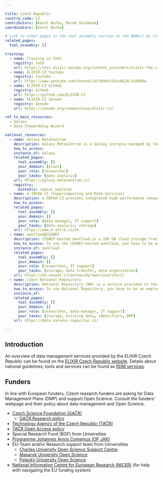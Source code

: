 ```yaml
---

title: Czech Republic
country_code: CZ
contributors: [Karel Berka, Marek Suchánek]
coordinators: [Karel Berka]

# Link to other pages in the tool assembly section on the RDMkit by listing the page_id 
related_pages:
  tool_assembly: []

training:
  - name: Training in TeSS
    registry: TeSS
    url: https://tess.elixir-europe.org/content_providers/elixir-the-czech-republic-node
  - name: ELIXIR-CZ YouTube
    registry: YouTube
    url: https://www.youtube.com/channel/UCt0SKet24szBGjN-V1d4EKw
  - name: ELIXIR-CZ GitHub
    registry: GitHub
    url: https://github.com/ELIXIR-CZ
  - name: ELIXIR-CZ Zenodo
    registry: Zenodo
    url: https://zenodo.org/communities/elixir-cz/

ref_to_main_resources: 
  - Galaxy
  - Data Stewardship Wizard

national_resources: 
  - name: Galaxy MetaCentrum
    description: Galaxy MetaCentrum is a Galaxy instance managed by the Czech ELIXIR node and [e-INFRA](https://www.e-infra.cz/en). It provides extra support for [RepeatExplorer](https://repeatexplorer-elixir.cerit-sc.cz/) tool for plant genomic analysis.
    how_to_access:
    instance_of: Galaxy
    related_pages:
      tool_assembly: []
      your_domain: [plant]
      your_role: [researcher]
      your_tasks: [data analysis]
    url: https://galaxy.metacentrum.cz/
    registry:
      biotools: repeat_explorer
  - name: e-INFRA CZ (Supercomputing and Data Services)
    description: e-INFRA CZ provides integrated high-performance research computing/data storage environment, providing world-class services to government, industry, and researchers. It also cooperates with European Open Science Cloud (EOSC) implementation in the Czech Republic.
    how_to_access:
    related_pages:
      tool_assembly: []
      your_domain: []
      your_role: [data manager, IT support]
      your_tasks: [data analysis, storage]
    url: https://www.e-infra.cz/en
  - name: ownCloud@CESNET
    description: CESNET-hosted ownCloud is a 100 GB cloud storage freely available for Czech scientists to manage their data from any research projects 
    how_to_access: To use the CESNET-hosted ownCloud, you have to be an employee or a student of a Czech academic organization. For technical reasons, you have to have an account in [eduID.cz](https://eduid.cz).
    instance_of: ownCloud
    related_pages:
      tool_assembly: []
      your_domain: []
      your_role: [researcher, IT support]
      your_tasks: [storage, data transfer, data organisation]
    url: https://du.cesnet.cz/en/navody/owncloud/start/
  - name: Czech National Repository
    description: National Repository (NR) is a service provided to the scientific and research communities in the Czech Republic to store their generated research data together with persistent DOI identifier. NR service is currently under the pilot program. 
    how_to_access: To use National Repository, you have to be an employee or a student of a Czech academic organization. For technical reasons, you have to have an account in [eduID.cz](https://eduid.cz) and if you want to upload.
    instance_of:
    related_pages:
      tool_assembly: []
      your_domain: []
      your_role: [researcher, data manager, IT support]
      your_tasks: [storage, existing data, identifiers, DMP]
    url: https://data.narodni-repozitar.cz/

---
```


## Introduction 

An overview of data management services provided by the ELIXIR Czech Republic can be found on the [ELIXIR Czech Republic website](https://www.elixir-czech.cz/).
Details about national guidelines, tools and services can be found as [RDM services](https://www.elixir-czech.cz/?s=data+management).


## Funders

In line with European funders, Czech research funders are asking for Data Management Plans (DMP) and support Open Science. Consult the funders' webpage and their policy about data management and Open Science.
* [Czech Science Foundation (GAČR)](https://gacr.cz/en/)
  * [GAČR Research policy](https://gacr.cz/en/extracts-from-tender-documents/)
* [Technology Agency of the Czech Republic (TAČR)](https://www.tacr.cz/en/)
* [TAČR Open Access policy](https://www.tacr.cz/en/open-access-in-the-kappa-programme/)
* Special Research Fund (BOF) from Universities
* [ Programme Johannes Amos Comenius (OP JAK)](https://opjak.cz/en/)
* EU-Team and/or Research support team from Universities
  * [Charles University Open Science Support Centre](https://openscience.cuni.cz/OSCIEN-1.html)
  * [Masaryk University Open Science](https://openscience.muni.cz/en)
  * [Palacký University Open Science](https://openscience.upol.cz/en/)
* [National Information Centre for European Research (NICER)](https://www.tc.cz/en/offers/national-information-centre-for-european-research) (for help with navigating the EU funding system)

